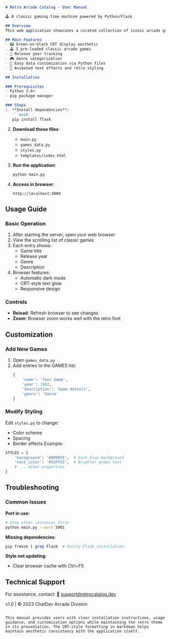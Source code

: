 ```markdown
# Retro Arcade Catalog - User Manual

🕹️ A classic gaming time machine powered by Python/Flask

## Overview
This web application showcases a curated collection of iconic arcade games from the late 70s/early 80s. Built with a retro terminal aesthetic, it features game descriptions, release years, and genres in an authentic CRT-style interface.

## Main Features
- 📟 Green-on-black CRT display aesthetic
- 🕹️ 5 pre-loaded classic arcade games
- 📅 Release year tracking
- 🎮 Genre categorization
- 💾 Easy data customization via Python files
- 🌟 Animated text effects and retro styling

## Installation

### Prerequisites
- Python 3.6+
- pip package manager

### Steps
1. **Install dependencies**:
   ```bash
   pip install flask
   ```

2. **Download these files**:
   - `main.py`
   - `games_data.py`
   - `styles.py`
   - `templates/index.html`

3. **Run the application**:
   ```bash
   python main.py
   ```

4. **Access in browser**:
   ```
   http://localhost:5000
   ```

## Usage Guide

### Basic Operation
1. After starting the server, open your web browser
2. View the scrolling list of classic games
3. Each entry shows:
   - Game title
   - Release year
   - Genre
   - Description
4. Browser features:
   - Automatic dark mode
   - CRT-style text glow
   - Responsive design

### Controls
- **Reload**: Refresh browser to see changes
- **Zoom**: Browser zoom works well with the retro font

## Customization

### Add New Games
1. Open `games_data.py`
2. Add entries to the GAMES list:
   ```python
   {
       'name': 'Your Game',
       'year': 1982,
       'description': 'Game details',
       'genre': 'Genre'
   }
   ```

### Modify Styling
Edit `styles.py` to change:
- Color scheme
- Spacing
- Border effects
Example:
```python
STYLES = {
    'background': '#000055',  # Dark blue background
    'text_color': '#55FF55',  # Brighter green text
    # ... other properties
}
```

## Troubleshooting

### Common Issues
**Port in use**:
```bash
# Stop other instances first
python main.py --port 5001
```

**Missing dependencies**:
```bash
pip freeze | grep Flask  # Verify Flask installation
```

**Style not updating**:
- Clear browser cache with Ctrl+F5

## Technical Support
For assistance, contact:
📧 support@retrocatalog.dev

v1.0 | © 2023 ChatDev Arcade Division
```

This manual provides users with clear installation instructions, usage guidance, and customization options while maintaining the retro theme in its presentation. The CRT-style formatting in markdown helps maintain aesthetic consistency with the application itself.